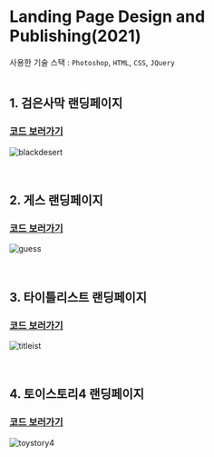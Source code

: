# Landing Page Design and Publishing(2021)



사용한 기술 스택 : `Photoshop`, `HTML`, `CSS`, `JQuery`
<br/><br/>

## 1. 검은사막 랜딩페이지 
### [코드 보러가기](https://github.com/woojung007/publishing-landing-2021/tree/master/blackdesert)
![blackdesert](https://user-images.githubusercontent.com/99471927/182016912-a79cae67-b011-407e-bc18-bcd233159314.png)

<br/>

## 2. 게스 랜딩페이지
### [코드 보러가기](https://github.com/woojung007/publishing-landing-2021/tree/master/guess)
![guess](https://user-images.githubusercontent.com/99471927/182016923-aad0b3a1-482b-4054-bf99-47d69f61631f.png)


<br/>

## 3. 타이틀리스트 랜딩페이지
### [코드 보러가기](https://github.com/woojung007/publishing-landing-2021/tree/master/titleist)
![titleist](https://user-images.githubusercontent.com/99471927/182016935-8ece9caf-22c6-4d32-81db-62cc41543642.png)

<br/>

## 4. 토이스토리4 랜딩페이지
### [코드 보러가기](https://github.com/woojung007/publishing-landing-2021/tree/master/toystory4)
![toystory4](https://user-images.githubusercontent.com/99471927/182016959-54e26b48-a306-45c6-8acc-181a99ad5cb8.png)
